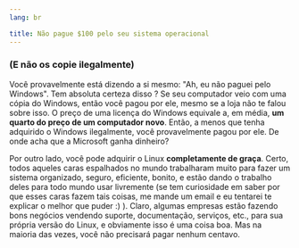 ```yaml
---
lang: br

title: ﻿Não pague $100 pelo seu sistema operacional
---
```


<h3>(E não os copie ilegalmente)</h3>

Você provavelmente está dizendo a si mesmo: "Ah, eu não paguei pelo 
Windows". Tem absoluta certeza disso ? Se seu computador veio com uma 
cópia do Windows, então você pagou por ele, mesmo se a loja não te falou 
sobre isso. O preço de uma licença do Windows equivale a, em média, 
<b>um quarto do preço de um computador novo</b>. Então, a menos que tenha 
adquirido o Windows ilegalmente, você provavelmente pagou por ele. De 
onde acha que a Microsoft ganha dinheiro?

Por outro lado, você pode adquirir o Linux <b>completamente de graça</b>. 
Certo, todos aqueles caras espalhados no mundo trabalharam muito para 
fazer um sistema organizado, seguro, eficiente, bonito, e estão dando o 
trabalho deles para todo mundo usar livremente (se tem curiosidade em 
saber por que esses caras fazem tais coisas, me mande um email e eu 
tentarei te explicar o melhor que puder :) ). Claro, algumas empresas 
estão fazendo bons negócios vendendo suporte, documentação, serviços, 
etc., para sua própria versão do Linux, e obviamente isso é uma coisa 
boa. Mas na maioria das vezes, você não precisará pagar nenhum 
centavo.




